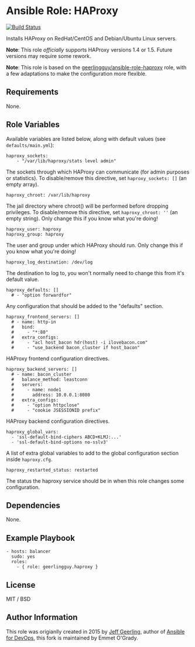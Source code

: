 # Ansible Role: HAProxy

[![Build Status](https://travis-ci.org/emmetog/ansible-role-haproxy.svg?branch=master)](https://travis-ci.org/emmetog/ansible-role-haproxy)

Installs HAProxy on RedHat/CentOS and Debian/Ubuntu Linux servers.

**Note**: This role _officially_ supports HAProxy versions 1.4 or 1.5. Future versions may require some rework.

**Note**: This role is based on the [geerlingguy/ansible-role-haproxy](https://github.com/geerlingguy/ansible-role-haproxy) role,
with a few adaptations to make the configuration more flexible.

## Requirements

None.

## Role Variables

Available variables are listed below, along with default values (see `defaults/main.yml`):

    haproxy_sockets:
        - "/var/lib/haproxy/stats level admin"

The sockets through which HAProxy can communicate (for admin purposes or statistics). To disable/remove this directive, set `haproxy_sockets: []` (an empty array).

    haproxy_chroot: /var/lib/haproxy

The jail directory where chroot() will be performed before dropping privileges. To disable/remove this directive, set `haproxy_chroot: ''` (an empty string). Only change this if you know what you're doing!

    haproxy_user: haproxy
    haproxy_group: haproxy

The user and group under which HAProxy should run. Only change this if you know what you're doing!

    haproxy_log_destination: /dev/log

The destination to log to, you won't normally need to change this from it's default value.

    haproxy_defaults: []
      # - "option forwardfor"
      
Any configuration that should be added to the "defaults" section.

    haproxy_frontend_servers: []
      # - name: http-in
      #   bind:
      #     - "*:80"
      #   extra_configs:
      #     - "acl host_bacon hdr(host) -i ilovebacon.com"
      #     - "use_backend bacon_cluster if host_bacon"
    
HAProxy frontend configuration directives.

    haproxy_backend_servers: []
      # - name: bacon_cluster
      #   balance_method: leastconn
      #   servers:
      #     - name: node1
      #       address: 10.0.0.1:8080
      #   extra_configs:
      #     - "option httpclose"
      #     - "cookie JSESSIONID prefix"

HAProxy backend configuration directives.

    haproxy_global_vars:
      - 'ssl-default-bind-ciphers ABCD+KLMJ:...'
      - 'ssl-default-bind-options no-sslv3'

A list of extra global variables to add to the global configuration section inside `haproxy.cfg`.

    haproxy_restarted_status: restarted
    
The status the haproxy service should be in when this role changes some configuration.

## Dependencies

None.

## Example Playbook

    - hosts: balancer
      sudo: yes
      roles:
        - { role: geerlingguy.haproxy }

## License

MIT / BSD

## Author Information

This role was origianlly created in 2015 by [Jeff Geerling](https://www.jeffgeerling.com/), author of [Ansible for DevOps](https://www.ansiblefordevops.com/),
this fork is maintained by Emmet O'Grady.
